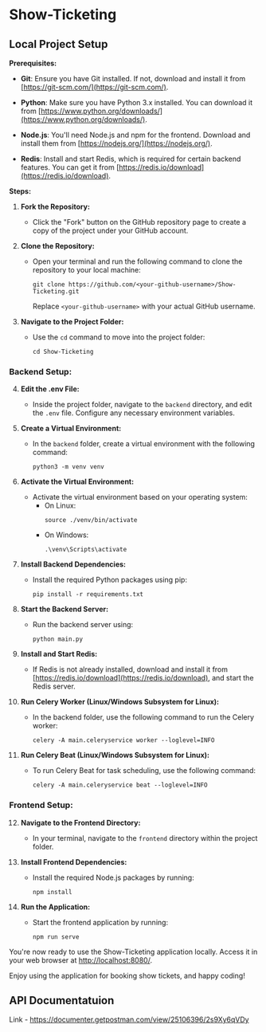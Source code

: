 # Show-Ticketing

## Local Project Setup

**Prerequisites:**

- **Git**: Ensure you have Git installed. If not, download and install it from [https://git-scm.com/](https://git-scm.com/).

- **Python**: Make sure you have Python 3.x installed. You can download it from [https://www.python.org/downloads/](https://www.python.org/downloads/).

- **Node.js**: You'll need Node.js and npm for the frontend. Download and install them from [https://nodejs.org/](https://nodejs.org/).

- **Redis**: Install and start Redis, which is required for certain backend features. You can get it from [https://redis.io/download](https://redis.io/download).

**Steps:**

1. **Fork the Repository:**
   - Click the "Fork" button on the GitHub repository page to create a copy of the project under your GitHub account.

2. **Clone the Repository:**
   - Open your terminal and run the following command to clone the repository to your local machine:
     ```
     git clone https://github.com/<your-github-username>/Show-Ticketing.git
     ```
     Replace `<your-github-username>` with your actual GitHub username.

3. **Navigate to the Project Folder:**
   - Use the `cd` command to move into the project folder:
     ```
     cd Show-Ticketing
     ```

### Backend Setup:

4. **Edit the .env File:**
   - Inside the project folder, navigate to the `backend` directory, and edit the `.env` file. Configure any necessary environment variables.

5. **Create a Virtual Environment:**
   - In the `backend` folder, create a virtual environment with the following command:
     ```
     python3 -m venv venv
     ```

6. **Activate the Virtual Environment:**
   - Activate the virtual environment based on your operating system:
     - On Linux:
       ```
       source ./venv/bin/activate
       ```
     - On Windows:
       ```
       .\venv\Scripts\activate
       ```

7. **Install Backend Dependencies:**
   - Install the required Python packages using pip:
     ```
     pip install -r requirements.txt
     ```

8. **Start the Backend Server:**
   - Run the backend server using:
     ```
     python main.py
     ```

9. **Install and Start Redis:**
   - If Redis is not already installed, download and install it from [https://redis.io/download](https://redis.io/download), and start the Redis server.

10. **Run Celery Worker (Linux/Windows Subsystem for Linux):**
    - In the backend folder, use the following command to run the Celery worker:
      ```
      celery -A main.celeryservice worker --loglevel=INFO
      ```

11. **Run Celery Beat (Linux/Windows Subsystem for Linux):**
    - To run Celery Beat for task scheduling, use the following command:
      ```
      celery -A main.celeryservice beat --loglevel=INFO
      ```

### Frontend Setup:

12. **Navigate to the Frontend Directory:**
    - In your terminal, navigate to the `frontend` directory within the project folder.

13. **Install Frontend Dependencies:**
    - Install the required Node.js packages by running:
      ```
      npm install
      ```

14. **Run the Application:**
    - Start the frontend application by running:
      ```
      npm run serve
      ```

You're now ready to use the Show-Ticketing application locally. Access it in your web browser at [http://localhost:8080/](http://localhost:8080/).

Enjoy using the application for booking show tickets, and happy coding!


## API Documentatuion
Link - https://documenter.getpostman.com/view/25106396/2s9Xy6qVDy
